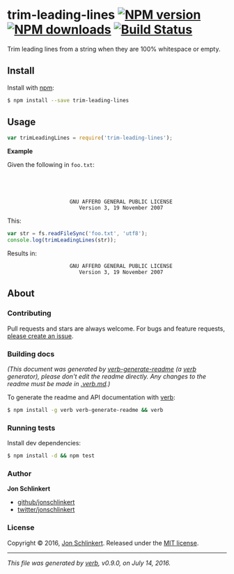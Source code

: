 # trim-leading-lines [![NPM version](https://img.shields.io/npm/v/trim-leading-lines.svg?style=flat)](https://www.npmjs.com/package/trim-leading-lines) [![NPM downloads](https://img.shields.io/npm/dm/trim-leading-lines.svg?style=flat)](https://npmjs.org/package/trim-leading-lines) [![Build Status](https://img.shields.io/travis/jonschlinkert/trim-leading-lines.svg?style=flat)](https://travis-ci.org/jonschlinkert/trim-leading-lines)

Trim leading lines from a string when they are 100% whitespace or empty.

## Install

Install with [npm](https://www.npmjs.com/):

```sh
$ npm install --save trim-leading-lines
```

## Usage

```js
var trimLeadingLines = require('trim-leading-lines');
```

**Example**

Given the following in `foo.txt`:

```
                  
                  
                  
                  
                    GNU AFFERO GENERAL PUBLIC LICENSE
                       Version 3, 19 November 2007
```

This:

```js
var str = fs.readFileSync('foo.txt', 'utf8');
console.log(trimLeadingLines(str));
```

Results in:

```
                    GNU AFFERO GENERAL PUBLIC LICENSE
                       Version 3, 19 November 2007
```

## About

### Contributing

Pull requests and stars are always welcome. For bugs and feature requests, [please create an issue](../../issues/new).

### Building docs

_(This document was generated by [verb-generate-readme](https://github.com/verbose/verb-generate-readme) (a [verb](https://github.com/verbose/verb) generator), please don't edit the readme directly. Any changes to the readme must be made in [.verb.md](.verb.md).)_

To generate the readme and API documentation with [verb](https://github.com/verbose/verb):

```sh
$ npm install -g verb verb-generate-readme && verb
```

### Running tests

Install dev dependencies:

```sh
$ npm install -d && npm test
```

### Author

**Jon Schlinkert**

* [github/jonschlinkert](https://github.com/jonschlinkert)
* [twitter/jonschlinkert](http://twitter.com/jonschlinkert)

### License

Copyright © 2016, [Jon Schlinkert](https://github.com/jonschlinkert).
Released under the [MIT license](https://github.com/jonschlinkert/trim-leading-lines/blob/master/LICENSE).

***

_This file was generated by [verb](https://github.com/verbose/verb), v0.9.0, on July 14, 2016._